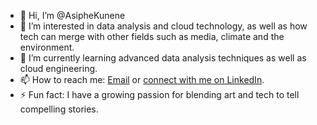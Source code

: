 - 👋 Hi, I’m @AsipheKunene
- 👀 I’m interested in data analysis and cloud technology, as well as how tech can merge with other fields such as media, climate and the environment.
- 🌱 I’m currently learning advanced data analysis techniques as well as cloud engineering.
- 📫 How to reach me: [Email](kuneneasiphe@gmail.com) or [connect with me on LinkedIn](https://www.linkedin.com/in/asiphe-kunene-b2712b206/).
- ⚡ Fun fact: I have a growing passion for blending art and tech to tell compelling stories.
